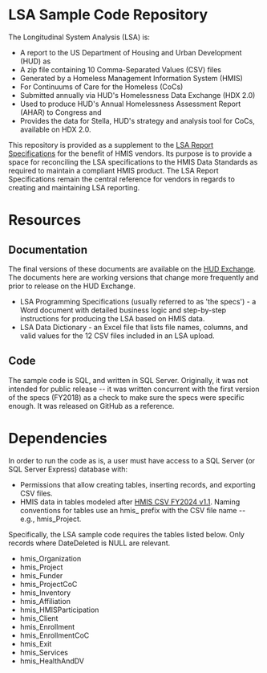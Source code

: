 
# LSA Sample Code Repository

The Longitudinal System Analysis (LSA) is:
* A report to the US Department of Housing and Urban Development (HUD) as 
* A zip file containing 10 Comma-Separated Values (CSV) files 
* Generated by a Homeless Management Information System (HMIS) 
* For Continuums of Care for the Homeless (CoCs) 
* Submitted annually via HUD's Homelessness Data Exchange (HDX 2.0) 
* Used to produce HUD's Annual Homelessness Assessment Report (AHAR) to Congress and
* Provides the data for Stella, HUD's strategy and analysis tool for CoCs, available on HDX 2.0.

This repository is provided as a supplement to the [LSA Report Specifications](https://www.hudexchange.info/resource/5726/lsa-report-specifications-and-tools/) for the benefit of HMIS vendors. Its purpose is to provide a space for reconciling the LSA specifications to the HMIS Data Standards as required to maintain a compliant HMIS product. The LSA Report Specifications remain the central reference for vendors in regards to creating and maintaining LSA reporting.

# Resources
## Documentation
The final versions of these documents are available on the [HUD Exchange](https://www.hudexchange.info/resource/5726/lsa-report-specifications-and-tools/). The documents here are working versions that change more frequently and prior to release on the HUD Exchange.  
* LSA Programming Specifications (usually referred to as 'the specs') - a Word document with detailed business logic and step-by-step instructions for producing the LSA based on HMIS data. 
* LSA Data Dictionary - an Excel file that lists file names, columns, and valid values for the 12 CSV files included in an LSA upload.

## Code
The sample code is SQL, and written in SQL Server. Originally, it was not intended for public release -- it was written concurrent with the first version of the specs (FY2018) as a check to make sure the specs were specific enough. It was released on GitHub as a reference.  

# Dependencies
In order to run the code as is, a user must have access to a SQL Server (or SQL Server Express) database with:
* Permissions that allow creating tables, inserting records, and exporting CSV files.  
* HMIS data in tables modeled after [HMIS CSV FY2024 v1.1](https://files.hudexchange.info/resources/documents/HMIS-CSV-Format-Specifications-2024.pdf).  Naming conventions for tables use an hmis_ prefix with the CSV file name -- e.g., hmis_Project.

Specifically, the LSA sample code requires the tables listed below. Only records where DateDeleted is NULL are relevant.
* hmis_Organization
* hmis_Project
* hmis_Funder
* hmis_ProjectCoC
* hmis_Inventory
* hmis_Affiliation
* hmis_HMISParticipation
* hmis_Client
* hmis_Enrollment
* hmis_EnrollmentCoC
* hmis_Exit
* hmis_Services
* hmis_HealthAndDV



